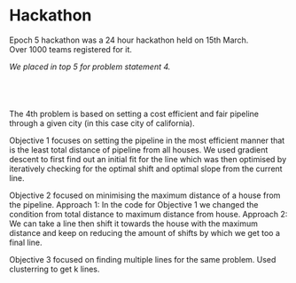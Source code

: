 # Hackathon

Epoch 5 hackathon was a 24 hour hackathon held on 15th March. <br>Over 1000 teams registered for it.
<emphasis>

<i>We placed in top 5 for problem statement 4. </i></emphasis>
<br> <br> <br> <br> <br>
The 4th problem is based on setting a cost efficient and fair pipeline through a given city (in this case city of california).

Objective 1 focuses on setting the pipeline in the most efficient manner that is the least total distance of pipeline from all houses.
We used gradient descent to first find out an initial fit for the line which was then optimised by iteratively checking for the optimal shift and optimal slope from the current line.

Objective 2 focused on minimising the maximum distance of a house from the pipeline.
Approach 1:
In the code for Objective 1 we changed the condition from total distance to maximum distance from house.
Approach 2:
We can take a line then shift it towards the house with the maximum distance and keep on reducing the amount of shifts by which we get too a final line.

Objective 3 focused on finding multiple lines for the same problem.
Used clusterring to get k lines.
